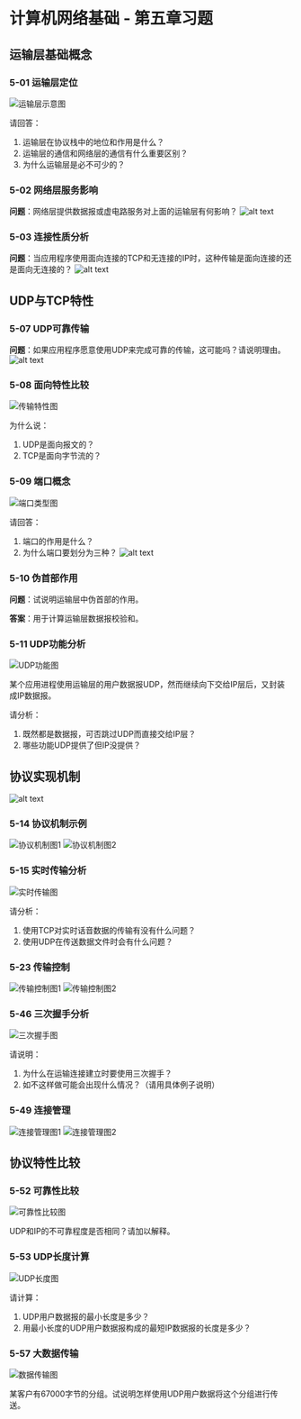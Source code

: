 # 计算机网络基础 - 第五章习题

## 运输层基础概念
### 5-01 运输层定位
![运输层示意图](assets/question/image.png)

请回答：
1. 运输层在协议栈中的地位和作用是什么？
2. 运输层的通信和网络层的通信有什么重要区别？
3. 为什么运输层是必不可少的？

### 5-02 网络层服务影响
**问题**：网络层提供数据报或虚电路服务对上面的运输层有何影响？
![alt text](assets/question/image-17.png)

### 5-03 连接性质分析
**问题**：当应用程序使用面向连接的TCP和无连接的IP时，这种传输是面向连接的还是面向无连接的？
![alt text](assets/question/image-18.png)
## UDP与TCP特性
### 5-07 UDP可靠传输
**问题**：如果应用程序愿意使用UDP来完成可靠的传输，这可能吗？请说明理由。
![alt text](assets/question/image-19.png)

### 5-08 面向特性比较
![传输特性图](assets/question/image-1.png)

为什么说：
1. UDP是面向报文的？
2. TCP是面向字节流的？

### 5-09 端口概念
![端口类型图](assets/question/image-2.png)

请回答：
1. 端口的作用是什么？
2. 为什么端口要划分为三种？
![alt text](assets/question/image-20.png)
### 5-10 伪首部作用
**问题**：试说明运输层中伪首部的作用。

**答案**：用于计算运输层数据报校验和。

### 5-11 UDP功能分析
![UDP功能图](assets/question/image-3.png)

某个应用进程使用运输层的用户数据报UDP，然而继续向下交给IP层后，又封装成IP数据报。

请分析：
1. 既然都是数据报，可否跳过UDP而直接交给IP层？
2. 哪些功能UDP提供了但IP没提供？

## 协议实现机制
![alt text](assets/question/image-16.png)
### 5-14 协议机制示例
![协议机制图1](assets/question/image-4.png)
![协议机制图2](assets/question/image-5.png)


### 5-15 实时传输分析
![实时传输图](assets/question/image-6.png)

请分析：
1. 使用TCP对实时话音数据的传输有没有什么问题？
2. 使用UDP在传送数据文件时会有什么问题？

### 5-23 传输控制
![传输控制图1](assets/question/image-7.png)
![传输控制图2](assets/question/image-8.png)

### 5-46 三次握手分析
![三次握手图](assets/question/image-9.png)

请说明：
1. 为什么在运输连接建立时要使用三次握手？
2. 如不这样做可能会出现什么情况？（请用具体例子说明）

### 5-49 连接管理
![连接管理图1](assets/question/image-10.png)
![连接管理图2](assets/question/image-11.png)

## 协议特性比较
### 5-52 可靠性比较
![可靠性比较图](assets/question/image-12.png)

UDP和IP的不可靠程度是否相同？请加以解释。

### 5-53 UDP长度计算
![UDP长度图](assets/question/image-13.png)

请计算：
1. UDP用户数据报的最小长度是多少？
2. 用最小长度的UDP用户数据报构成的最短IP数据报的长度是多少？

### 5-57 大数据传输
![数据传输图](assets/question/image-14.png)

某客户有67000字节的分组。试说明怎样使用UDP用户数据将这个分组进行传送。
